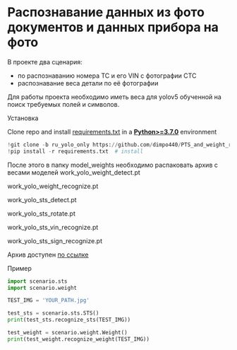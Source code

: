 # Распознавание данных из фото документов и данных прибора на фото 
В проекте два сценария:
- по распознаванию номера ТС и его VIN с фотографии СТС
- распознавание веса детали по её фотографии

Для работы проекта необходимо иметь веса для yolov5 обученной на поиск требуемых полей и символов.

<summary>Установка</summary>

Clone repo and install [requirements.txt](https://github.com/dimpo440/PTS_and_weight_recognize/requirements.txt)
in a [**Python>=3.7.0**](https://www.python.org/) environment

```python
!git clone -b ru_yolo_only https://github.com/dimpo440/PTS_and_weight_recognize  # clone
!pip install -r requirements.txt  # install
```
После этого в папку model_weights необходимо распаковать архив с весами моделей
work_yolo_weight_detect.pt

work_yolo_weight_recognize.pt

work_yolo_sts_detect.pt

work_yolo_sts_rotate.pt

work_yolo_sts_vin_recognize.pt

work_yolo_sts_sign_recognize.pt

Архив доступен [по ссылке](https://drive.google.com/file/d/1uo_ubaCNT-f5N-jT7kzY5lV-grW5Kkmc/view?usp=share_link)

Пример

```python
import scenario.sts
import scenario.weight

TEST_IMG = 'YOUR_PATH.jpg'

test_sts = scenario.sts.STS()
print(test_sts.recognize_sts(TEST_IMG))

test_weight = scenario.weight.Weight()
print(test_weight.recognize_weight(TEST_IMG))
```

